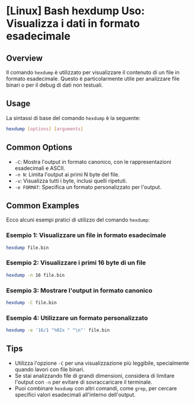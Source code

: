 # [Linux] Bash hexdump Uso: Visualizza i dati in formato esadecimale

## Overview
Il comando `hexdump` è utilizzato per visualizzare il contenuto di un file in formato esadecimale. Questo è particolarmente utile per analizzare file binari o per il debug di dati non testuali.

## Usage
La sintassi di base del comando `hexdump` è la seguente:

```bash
hexdump [options] [arguments]
```

## Common Options
- `-C`: Mostra l'output in formato canonico, con le rappresentazioni esadecimali e ASCII.
- `-n N`: Limita l'output ai primi N byte del file.
- `-v`: Visualizza tutti i byte, inclusi quelli ripetuti.
- `-e FORMAT`: Specifica un formato personalizzato per l'output.

## Common Examples
Ecco alcuni esempi pratici di utilizzo del comando `hexdump`:

### Esempio 1: Visualizzare un file in formato esadecimale
```bash
hexdump file.bin
```

### Esempio 2: Visualizzare i primi 16 byte di un file
```bash
hexdump -n 16 file.bin
```

### Esempio 3: Mostrare l'output in formato canonico
```bash
hexdump -C file.bin
```

### Esempio 4: Utilizzare un formato personalizzato
```bash
hexdump -e '16/1 "%02x " "\n"' file.bin
```

## Tips
- Utilizza l'opzione `-C` per una visualizzazione più leggibile, specialmente quando lavori con file binari.
- Se stai analizzando file di grandi dimensioni, considera di limitare l'output con `-n` per evitare di sovraccaricare il terminale.
- Puoi combinare `hexdump` con altri comandi, come `grep`, per cercare specifici valori esadecimali all'interno dell'output.